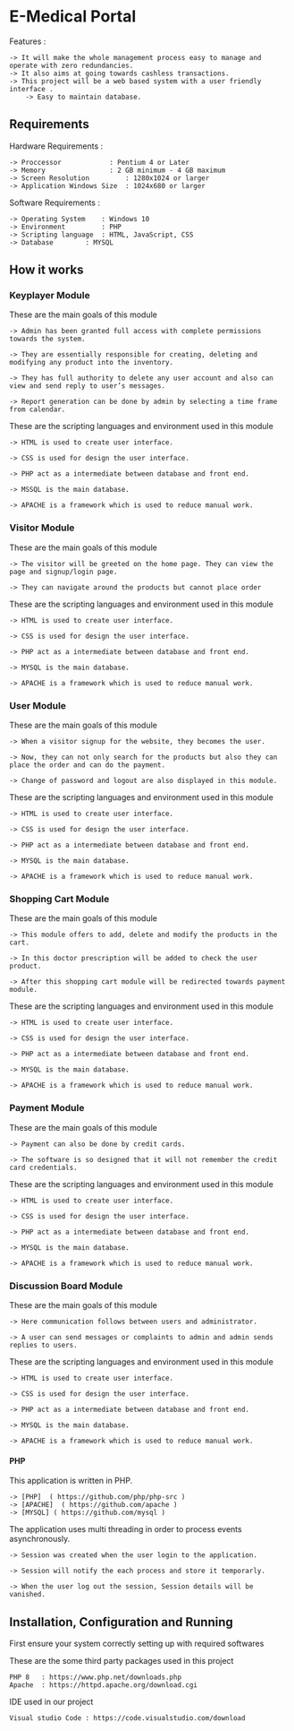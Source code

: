
# E-Medical Portal 
Features :
	
	-> It will make the whole management process easy to manage and operate with zero redundancies.
 	-> It also aims at going towards cashless transactions.
	-> This project will be a web based system with a user friendly interface .
        -> Easy to maintain database.

## Requirements 

Hardware Requirements :
	
	-> Proccessor 		     : Pentium 4 or Later
	-> Memory    		     : 2 GB minimum - 4 GB maximum
	-> Screen Resolution 	     : 1280x1024 or larger
	-> Application Windows Size  : 1024x680 or larger

Software Requirements :

	-> Operating System    : Windows 10
	-> Environment	       : PHP
	-> Scripting language  : HTML, JavaScript, CSS
	-> Database	       : MYSQL

## How it works

### Keyplayer Module

These are the main goals of this module 

	-> Admin has been granted full access with complete permissions towards the system. 

    -> They are essentially responsible for creating, deleting and modifying any product into the inventory. 
 
    -> They has full authority to delete any user account and also can view and send reply to user’s messages. 
 
    -> Report generation can be done by admin by selecting a time frame from calendar.

These are the scripting languages and environment used in this module 

	-> HTML is used to create user interface.
	
	-> CSS is used for design the user interface.
	
	-> PHP act as a intermediate between database and front end.
	
	-> MSSQL is the main database.
	
	-> APACHE is a framework which is used to reduce manual work.

### Visitor Module

These are the main goals of this module 

	-> The visitor will be greeted on the home page. They can view the page and signup/login page. 

    -> They can navigate around the products but cannot place order

These are the scripting languages and environment used in this module 

	-> HTML is used to create user interface.
	
	-> CSS is used for design the user interface.
	
	-> PHP act as a intermediate between database and front end.
	
	-> MYSQL is the main database.
	
	-> APACHE is a framework which is used to reduce manual work.

### User Module

These are the main goals of this module

	-> When a visitor signup for the website, they becomes the user.

    -> Now, they can not only search for the products but also they can place the order and can do the payment. 
    
	-> Change of password and logout are also displayed in this module.

These are the scripting languages and environment used in this module 

	-> HTML is used to create user interface.
	
	-> CSS is used for design the user interface.
	
	-> PHP act as a intermediate between database and front end.
	
	-> MYSQL is the main database.
	
	-> APACHE is a framework which is used to reduce manual work.

### Shopping Cart Module

These are the main goals of this module

	-> This module offers to add, delete and modify the products in the cart. 
 
    -> In this doctor prescription will be added to check the user product.

    -> After this shopping cart module will be redirected towards payment module.

These are the scripting languages and environment used in this module 

	-> HTML is used to create user interface.
	
	-> CSS is used for design the user interface.
	
	-> PHP act as a intermediate between database and front end.
	
	-> MYSQL is the main database.
	
	-> APACHE is a framework which is used to reduce manual work.

### Payment Module

These are the main goals of this module

	-> Payment can also be done by credit cards. 

    -> The software is so designed that it will not remember the credit card credentials.

These are the scripting languages and environment used in this module 

	-> HTML is used to create user interface.
	
	-> CSS is used for design the user interface.
	
	-> PHP act as a intermediate between database and front end.
	
	-> MYSQL is the main database.
	
	-> APACHE is a framework which is used to reduce manual work.

###  Discussion Board Module

These are the main goals of this module

	-> Here communication follows between users and administrator. 

    -> A user can send messages or complaints to admin and admin sends replies to users.


These are the scripting languages and environment used in this module 

	-> HTML is used to create user interface.
	
	-> CSS is used for design the user interface.
	
	-> PHP act as a intermediate between database and front end.
	
	-> MYSQL is the main database.
	
	-> APACHE is a framework which is used to reduce manual work.

#### PHP 

This application is written in PHP.

	-> [PHP]  ( https://github.com/php/php-src )
	-> [APACHE]  ( https://github.com/apache )
	-> [MYSQL] ( https://github.com/mysql )

The application uses multi threading in order to process events asynchronously.
	
	-> Session was created when the user login to the application.
	
	-> Session will notify the each process and store it temporarly.
	
	-> When the user log out the session, Session details will be vanished. 

## Installation, Configuration and Running 

First ensure your system correctly setting up with required softwares 

These are the some third party packages used in this project

	PHP 8   : https://www.php.net/downloads.php   
	Apache  : https://httpd.apache.org/download.cgi

IDE used in our project 

	Visual studio Code : https://code.visualstudio.com/download




